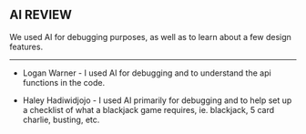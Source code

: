 ## AI REVIEW 
We used AI for debugging purposes, as well as to learn about a few design features.

---

- Logan Warner - I used AI for debugging and to understand the api functions in the code.

- Haley Hadiwidjojo - I used AI primarily for debugging and to help set up a checklist of what a blackjack game requires, ie. blackjack, 5 card charlie, busting, etc.
